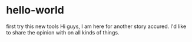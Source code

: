 # hello-world
first try this new tools
Hi guys, I am here for another story accured.
I'd like to share the opinion with on all kinds of things.
